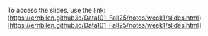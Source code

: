 To access the slides, use the link: (https://ernbilen.github.io/Data101_Fall25/notes/week1/slides.html)[https://ernbilen.github.io/Data101_Fall25/notes/week1/slides.html]
